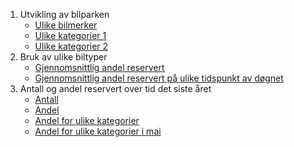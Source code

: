 ---
---
1. Utvikling av bilparken 
	- [Ulike bilmerker](charts/bilpark_area_line.html) 
	- [Ulike kategorier 1](charts/bilpark_kategori_area.html)
	- [Ulike kategorier 2](charts/bilpark_kategori_line.html)
2. Bruk av ulike biltyper
	- [Gjennomsnittlig andel reservert](charts/biltyper.html)
	- [Gjennomsnittlig andel reservert på ulike tidspunkt av døgnet](charts/andel_reservert_heatmap.html)
3. Antall og andel reservert over tid det siste året
	- [Antall](antall_reservert_line_zoom.html)
	- [Andel](andel_reservert_line_zoom.html)
	- [Andel for ulike kategorier](andel_reservert_kategori_line_zoom.html)
	- [Andel for ulike kategorier i mai](andel_reservert_kategori_line.html)

